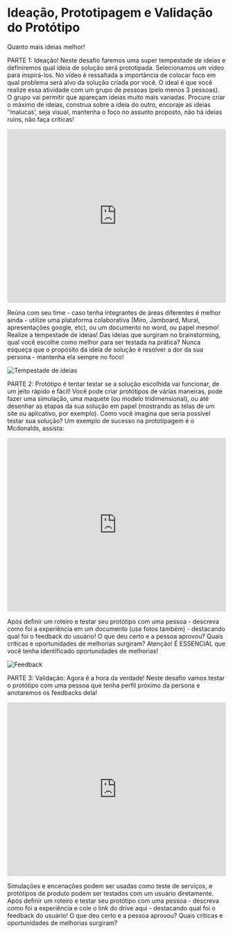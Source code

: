 <h1>Ideação, Prototipagem e Validação do Protótipo</h1>
<p class="subtitle">Quanto mais ideias melhor!</p>

<p>PARTE 1: Ideação! Neste desafio faremos uma super tempestade de ideias e definiremos qual ideia de solução será prototipada. Selecionamos um vídeo para inspirá-los. No vídeo é ressaltada a importância de colocar foco em qual problema será alvo da solução criada por você. O ideal é que você realize essa atividade com um grupo de pessoas (pelo menos 3 pessoas). O grupo vai permitir que apareçam ideias muito mais variadas. Procure criar o máximo de ideias, construa sobre a ideia do outro, encoraje as ideias ‘’malucas’, seja visual, mantenha o foco no assunto proposto, não há ideias ruins, não faça críticas!</p>

<iframe width="100%" height="400" src="https://www.youtube.com/embed/8tHtz7ZPgt4" frameborder="0" allow="accelerometer; autoplay; encrypted-media; gyroscope; picture-in-picture" allowfullscreen></iframe>

<p>Reúna com seu time - caso tenha integrantes de áreas diferentes é melhor ainda - utilize uma plataforma colaborativa (Miro, Jamboard, Mural, apresentações google, etc), ou um documento no word, ou papel mesmo! Realize a tempestade de ideias! Das ideias que surgiram no brainstorming, qual você escolhe como melhor para ser testada na prática? Nunca esqueça que o propósito da ideia de solução é resolver a dor da sua persona - mantenha ela sempre no foco! </p>

<img src="/images/tempestadedeideias.png" alt="Tempestade de ideias" />

<p>PARTE 2: Protótipo é tentar testar se a solução escolhida vai funcionar, de um jeito rápido e fácil! Você pode criar protótipos de várias maneiras, pode fazer uma simulação, uma maquete (ou modelo tridimensional), ou até desenhar as etapas da sua solução em papel (mostrando as telas de um site ou aplicativo, por exemplo). Como você imagina que seria possível testar sua solução? Um exemplo de sucesso na prototipagem é o Mcdonalds, assista:</p>

<iframe width="100%" height="400" src="https://www.youtube.com/embed/2G7hSOV4egs" frameborder="0" allow="accelerometer; autoplay; encrypted-media; gyroscope; picture-in-picture" allowfullscreen></iframe>

<p> Após definir um roteiro e testar seu protótipo com uma pessoa - descreva como foi a experiência em um documento (use fotos também) - destacando qual foi o feedback do usuário! O que deu certo e a pessoa aprovou? Quais críticas e oportunidades de melhorias surgiram? Atenção! É ESSENCIAL que você tenha identificado oportunidades de melhorias!</p>

<img src="/images/feedback.jpg" alt="Feedback" />

<p>PARTE 3: Validação: Agora é a hora da verdade! Neste desafio vamos testar o protótipo com uma pessoa que tenha perfil próximo da persona e anotaremos os feedbacks dela!</p>

<iframe width="100%" height="400" src="https://www.youtube.com/embed/YhCktEXhb8I" frameborder="0" allow="accelerometer; autoplay; encrypted-media; gyroscope; picture-in-picture" allowfullscreen></iframe>

<p>Simulações e encenações podem ser usadas como teste de serviços, e protótipos de produto podem ser testados com um usuário diretamente. Após definir um roteiro e testar seu protótipo com uma pessoa - descreva como foi a experiência e cole o link do drive aqui - destacando qual foi o feedback do usuário! O que deu certo e a pessoa aprovou? Quais críticas e oportunidades de melhorias surgiram?</p>